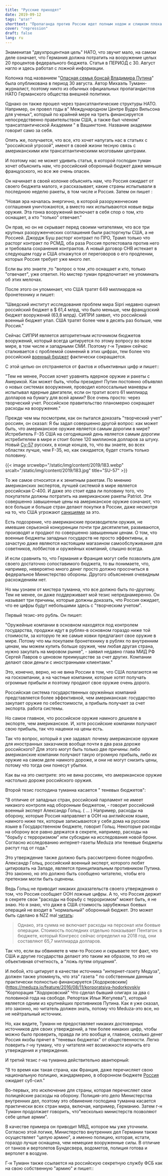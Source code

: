 ```yaml
---
title: "Русские приходят"
date: 2019-09-12
tags: "штат"
shorttext: "Пропаганда против России идет полным ходом и слишком плоха для любых манипуляций и скручиваний."
cover: "repression"
draft: false
lang: ru
---
```


Знаменитая "двухпроцентная цель" НАТО, что звучит мало, на самом деле означает, что Германия должна потратить на вооружение целых 20 процентов федерального бюджета. Статья в ПЕРИОД с 30. Август нагло и здесь работал с ложной информации.

Колонка под названием "[Опасная семья бонсай Владимира Путина](https://www.zeit.de/politik/ausland/2019-08/russland-wettruesten-militaerausgaben-raketentests-usa-europa "Wladimir Putins gefährlicher Bonsai-Haushalt")" была опубликована в период 30 августа. Автор Михаэль Туманн-журналист, поэтому никто из обычных официальных пропагандистов НАТО Германского общества внешней политики.

Однако он также прошел через трансатлантические структуры НАТО. Например, он провел годы в" Международном Центре Вудро Вильсона для ученых", который по крайней мере на треть финансируется непосредственно правительством США, а также был членом" трансатлантической Академии " в Вашингтоне. Название академии говорит само за себя.

Опять же, получается, что все, кто хочет напугать нас в статьях с "российской угрозой", имеют в своей жизни тесную связь с американскими или трансатлантическими мозговыми центрами.

И поэтому нас не может удивить статья, в которой господин туман хочет объяснить нам, что российский оборонный бюджет даже меньше французского, но все же очень опасен.

Он начинает в своей колонке объяснять нам, что Россия ожидает от своего бюджета малого, и рассказывает, какие страны испытывали в последнюю неделю ракеты, в том числе и Россия. Затем он пишет :

"Новая эра началась энергично, в которой разоруженческие соглашения уничтожаются, а вместо них испытываются новые виды оружия. Эта гонка вооружений включает в себя спор о том, кто оснащает, а кто "только" отвечает."

Он прав, но он не скрывает перед своими читателями, что все три крупных разоруженческих соглашения были расторгнуты США, а не Россией. Джордж Буш расторг контракт по ПРО, Трамп только что расторг контракт по РСМД, оба раза Россия протестовала против него и требовала сохранения контрактов. А новый договор СНВ истекает в следующем году и США откажутся от переговоров о его продлении, которых Россия требует уже много лет.

Если вы это знаете ,то "вопрос о том ,кто оснащает и кто, только "отвечает", уже ответил. Но мистер туман предпочитает не упоминать об этих мелочах.

После этого он упоминает, что США тратят 649 миллиардов на бронетехнику и пишет:

"Шведский институт исследования проблем мира Sipri недавно оценил российский бюджет в $ 61,4 млрд, что было меньше, чем французский бюджет вооружений (63,8 млрд). СИПРИ заявил, что российский военный бюджет упал. США тратят более чем в десять раз больше, чем Россия."

Сейчас СИПРИ является авторитетным источником бюджетов вооружений, который всегда цитируется по этому вопросу во всем мире, в том числе и западными СМИ. Поэтому г-н Туманн сейчас сталкивается с проблемой сомнений в этих цифрах, тем более что российский [военный бюджет](https://www.vesti.ru/doc.html?id=3144272&cid=9 "Качество, а не количество: Россия сокращает военные расходы") фактически сокращается.

С этой целью он отстраняется от фактов и объективных цифр и пишет::

"Тем не менее, Россия хочет уравнять ядерное оружие и ракеты с Америкой. Как может быть, чтобы президент Путин постоянно объявлял о новых системах вооружения, проводил колоссальные маневры и испытывал ядерные двигатели, если он тратит всего 61 миллиард долларов на бумагу для всей армии? Все очень просто: через творческий учет. Российское правительство планомерно сокращает расходы на вооружение."

Прежде чем мы посмотрим, как он пытался доказать "творческий учет" россиян, он сказал: Я бы задал совершенно другой вопрос: как может быть, что американское оружие является самым дорогим в мире? Истребитель F-35 США на сегодняшний день является самым дорогим истребителем в мире и стоит более 120 миллионов долларов за штуку. Новый [Су-57](https://www.vesti.ru/doc.html?id=3143838&cid=9 "Поставки Су-57: Россия готова сотрудничать с Турцией") русских, в конце концов, то, что вы знаете, во всех областях лучше, чем F-35, но, как ожидается, будет стоить только половину.

{{< image srcwebp="/static/img/content/2019/183.webp" srcalt="/static/img/content/2019/183.jpg" title="SU-57" >}}

То же самое относится и к зенитным ракетам. По мнению американских экспертов, лучшей системой в мире является российская С-400. И даже это стоит едва ли половину того, что покупатели должны потратить на американские ракеты Patriot. Эти совершенно завышенные цены на американское оружие означают, что все больше и больше стран делают покупки в России, даже несмотря на то, что США угрожают [санкциями](https://www.cnbc.com/2018/11/19/russia-lures-buyers-as-s-400-missile-system-costs-less-than-us-models.html "Russia is luring international arms buyers with a missile system that costs much less than models made by American companies") за это.

Есть подозрение, что американские производители оружия, не имевшие серьезной конкуренции почти три десятилетия, развиваются, производят и продают по совершенно завышенным ценам. О том, что военные бюджеты западных государств не просто эффективны, а зачастую даже являются настоящим магазином самообслуживания для советников, лоббистов и оружейных компаний, слышно всегда.

И если сравнить то, что Германия и Франция могут себе позволить для своего достаточно сопоставимого бюджета, то вы понимаете, что, например, невероятно много денег просто должно просочиться в федеральное Министерство обороны. Другого объяснения очевидным расхождениям нет.

Но мы узнаем от мистера туманна, что все должно быть по-другому. Тем не менее, он даже поддерживает мой тезис непреднамеренно. Он называет три причины, которые должны доказать, что Россия ожидает, что ее цифры будут небольшими здесь с "творческим учетом".

Первый тезис-это рубль. Он пишет:

"Оружейные компании в основном находятся под контролем государства, продажи идут в рублях-в основном гораздо ниже той стоимости, за которую те же самые ковки предлагают свое оружие в мире. Потому что мы покупаем бронетехнику в рублях по внутренним ценам, мы можем купить больше оружия, чем любая другая страна, нужно закупать на мировом рынке", - заявил недавно глава МИД РФ Сергей Лавров о ценовом преимуществе за счет других. Компании делают свои деньги с иностранными клиентами."

Это, конечно, верно, но не вина России в том, что США полагаются не на госкомпании, а на частные компании, которые хотят получать огромные прибыли и поэтому продают свое оружие очень дорого.

Российская система государственных оружейных компаний представляется более эффективной, чем американская: государство закупает оружие по себестоимости, а прибыль получает за счет экспорта. работа системы.

Но самое главное, что российское оружие намного дешевле в экспорте, чем американское. И, хотя российские компании получают свою прибыль, так что наценки на цены есть.

Так что вопрос, который я уже задавал: почему американское оружие для иностранных заказчиков вообще почти в два раза дороже российского? Для этого могут быть только две причины: либо американские компании получают такую огромную прибыль, либо их оружие на самом деле намного дороже, и они не могут снизить цены, потому что тогда они понесут убытки.

Как вы на это смотрите: это не вина россиян, что американское оружие настолько дороже российского оружия.

Второй тезис господина туманна касается " теневых бюджетов":

"В отличие от западных стран, российский парламент не имеет никакого контроля над оборонным бюджетом, - говорит российский военный эксперт Александр Гольц. ( ... ) Например, расходы на оборону, которые Россия направляет в ООН на английском языке, намного ниже тех, которые записываются у себя дома на русском языке в Государственном бюджете, говорит Гольц. Некоторые расходы на оборону все равно держатся в секрете, например, расходы на "борьбу с терроризмом" или субсидии на исследования новой брони. Согласно исследованию интернет-газеты Meduza эти теневые бюджеты растут год от года."

Это утверждение также должно быть рассмотрено более подробно. Александр Гольц, российский военный эксперт, которого любят цитировать на Западе, является принципиальным противником Путина. Это законно, но это должно быть сообщено читателю, чтобы его претензии могли быть оценены.

Ведь Гольц не приводит никаких доказательств своего утверждения о том, что Россия сообщает ООН ложные цифры. А то, что Россия держит в секрете свои "расходы на борьбу с терроризмом" может быть, я не знаю. Но я знаю, что даже в США стоимость зарубежных боевых операций не входит в "нормальный" оборонный бюджет. Это может быть сделано в NZZ mal [читать](https://www.nzz.ch/international/wofuer-das-amerikanische-militaer-700-milliarden-ausgibt-ld.1329461 "Wofür das amerikanische Militär 700 Milliarden ausgibt"):

> Однако, эта сумма не включает расходы на персонал или боевые операции. Стоимость последних отдельно показывает Пентагон: в бюджете, который Конгресс сейчас определил на 2018 год, они составляют 65,7 миллиарда долларов.

Так что, если вы обвиняете в чем-то Россию и скрываете тот факт, что США и другие государства делают это таким же образом, то это не объективная отчетность, а "ложь путем опущения".

И любой, кто цитирует в качестве источника "интернет-газету Медуза", должен также упомянуть, что эта" газета " по собственным данным практически полностью финансируется [Ходорковским](https://meduza.io/feature/2016/08/11/korporatsiya-hodorkovskiy "Корпорация "Ходорковский" Что сделал бывший олигарх за два с половиной года на свободе. Репортаж Ильи Жегулева"), который является одним из крупнейших противников Путина. Как я уже сказал, это законно, но читатель должен знать, потому что Meduza-это все, но не нейтральный источник.

Но, как видите, Туманн не предоставляет никаких достоверных источников для своих утверждений, а тем более никаких цифр, чтобы можно было проверить, правда ли это вообще и, главное, сколько денег Россия якобы прячет в "теневых бюджетах" от общественности. Легко поверить г-ну туману, что у читателя нет возможности изучить его утверждения и утверждения.

И третий тезис г-на туманна действительно авантюрный:

"В то время как такая страна, как Франция, даже перечисляет свою национальную полицию, жандармерию, в оборонном бюджете [Россия](/static/downloads/RAND_RB10014.pdf "Overextending and Unbalancing Russia") ожидает суб-сил."

Во-первых, это исключение для страны, которая перечисляет свои полицейские расходы на оборону. Полиция-это дело Министерства внутренних дел, поэтому это обвинение господина туманна касается практически всех стран мира, включая, например, Германию. Затем г-н Туманн продолжает говорить, что"несколько министерств позволяют себе целые армии".

В качестве примера он приводит МВД, которое мы уже уточнили. Согласно этой логике, Министерство внутренних дел Германии также осуществляет "целую армию", а именно полицию, которая, кстати, гораздо лучше оснащена, чем немецкие вооруженные силы. В отличие от танков и вертолетов Бундесвера, водометов, полиция готова и вертолет в воздухе.

Г-н Туманн также ссылается на российскую секретную службу ФСБ как на свою собственную "армию" и пишет::

